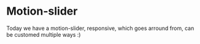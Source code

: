 # Motion-slider
Today we have a motion-slider, responsive, which goes arround from, can be customed multiple ways :)
